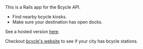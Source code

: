 This is a Rails app for the Bcycle API.

* Find nearby bcycle kiosks. 
* Make sure your destination has open docks.

See a hosted version [here](https://bcycle-finder.herokuapp.com/).

Checkout [bcycle's website](http://www.bcycle.com/) to see if your city has bcycle stations.

